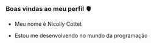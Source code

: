 ### Boas vindas ao meu perfil 🫀

- Meu nome é Nicolly Cottet

- Estou me desenvolvendo no mundo da programação
